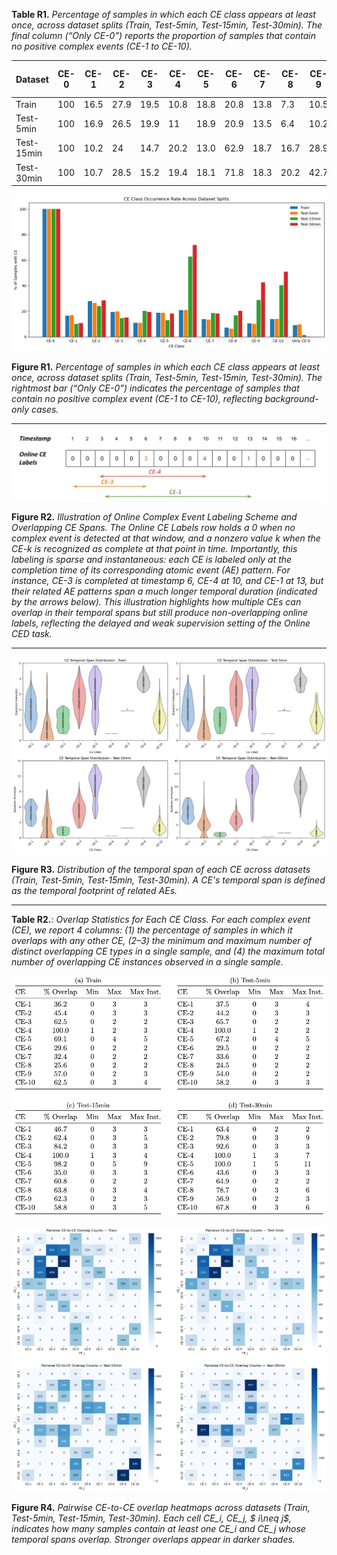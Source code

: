 **Table R1.** *Percentage of samples in which each CE class appears at least once, across dataset splits (Train, Test-5min, Test-15min, Test-30min). The final column (“Only CE-0”) reports the proportion of samples that contain no positive complex events (CE-1 to CE-10).*


| Dataset      | CE-0 | CE-1  | CE-2  | CE-3  | CE-4  | CE-5  | CE-6  | CE-7  | CE-8  | CE-9  | CE-10  | Only CE-0  |
|--------------|------|-------|-------|-------|-------|-------|-------|-------|-------|-------|--------|------------|
| Train        | 100  | 16.5 | 27.9  | 19.5  | 10.8  | 18.8  | 20.8  | 13.8  | 7.3   | 10.5  | 13.9    | 9.1        |
| Test-5min    | 100  | 16.9 | 26.5  | 19.9  | 11    | 18.9  | 20.9  | 13.5  | 6.4   | 10.2  | 14.1    | 9.7        |
| Test-15min   | 100  | 10.2 | 24    | 14.7  | 20.2  | 13.0  | 62.9  | 18.7  | 16.7  | 28.9  | 40.3    | 1.4        |
| Test-30min   | 100  | 10.7 | 28.5  | 15.2  | 19.4  | 18.1  | 71.8  | 18.3  | 20.2  | 42.7  | 50.9    | 0.2        |



![alt text](<CE-occurance rate.png>)

**Figure R1.** *Percentage of samples in which each CE class appears at least once, across dataset splits (Train, Test-5min, Test-15min, Test-30min). The rightmost bar (“Only CE-0”) indicates the percentage of samples that contain no positive complex event (CE-1 to CE-10), reflecting background-only cases.*

--- 
![alt text](CE_label_illustration.png)

**Figure R2.** *Illustration of Online Complex Event Labeling Scheme and Overlapping CE Spans. The Online CE Labels row holds a 0 when no complex event is detected at that window, and a nonzero value k when the CE-k is recognized as complete at that point in time. Importantly, this labeling is sparse and instantaneous: each CE is labeled only at the completion time of its corresponding atomic event (AE) pattern. For instance, CE-3 is completed at timestamp 6, CE-4 at 10, and CE-1 at 13, but their related AE patterns span a much longer temporal duration (indicated by the arrows below). This illustration highlights how multiple CEs can overlap in their temporal spans but still produce non-overlapping online labels, reflecting the delayed and weak supervision setting of the Online CED task.*

---

![alt text](CE_temporal_span.png)

**Figure R3.** *Distribution of the temporal span of each CE across datasets (Train, Test-5min, Test-15min, Test-30min). A CE's temporal span is defined as the temporal footprint of related AEs.*

---

**Table R2.**: *Overlap Statistics for Each CE Class. For each complex event (CE), we report 4 columns: (1) the percentage of samples in which it overlaps with any other CE, (2–3) the minimum and maximum number of distinct overlapping CE types in a single sample, and (4) the maximum total number of overlapping CE instances observed in a single sample.*

![alt text](CE_overlap_stats.png)


![alt text](CE_heatmap.png)

**Figure R4.** *Pairwise CE-to-CE overlap heatmaps across datasets (Train, Test-5min, Test-15min, Test-30min). Each cell CE_i, CE_j, $ i\neq j$, indicates how many samples contain at least one CE_i and CE_j whose temporal spans overlap. Stronger overlaps appear in darker shades.*
